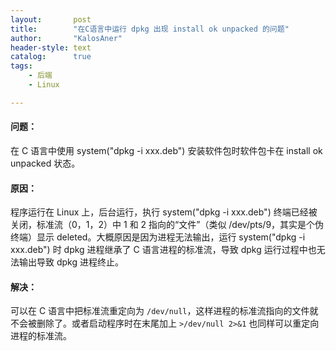 ```yaml
---
layout:       post
title:        "在C语言中运行 dpkg 出现 install ok unpacked 的问题"
author:       "KalosAner"
header-style: text
catalog:      true
tags:
    - 后端
    - Linux

---
```

#### 问题：
在 C 语言中使用 system("dpkg -i xxx.deb") 安装软件包时软件包卡在 install ok unpacked 状态。

#### 原因：
程序运行在 Linux 上，后台运行，执行 system("dpkg -i xxx.deb") 终端已经被关闭，标准流（0，1，2）中 1 和 2 指向的“文件”（类似 /dev/pts/9，其实是个伪终端）显示 deleted。大概原因是因为进程无法输出，运行 system("dpkg -i xxx.deb") 时 dpkg 进程继承了 C 语言进程的标准流，导致 dpkg 运行过程中也无法输出导致 dpkg 进程终止。

#### 解决：
可以在 C 语言中把标准流重定向为 `/dev/null`，这样进程的标准流指向的文件就不会被删除了。或者启动程序时在末尾加上 `>/dev/null 2>&1` 也同样可以重定向进程的标准流。


